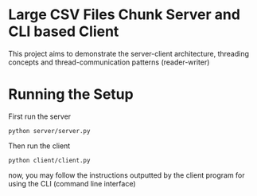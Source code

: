 # Large CSV Files Chunk Server and CLI based Client

This project aims to demonstrate the server-client architecture,
threading concepts and thread-communication patterns (reader-writer)

# Running the Setup

First run the server

```
python server/server.py
```

Then run the client

```
python client/client.py
```

now, you may follow the instructions outputted by the client program
for using the CLI (command line interface)
